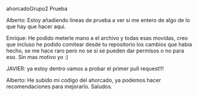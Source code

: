 ahorcadoGrupo2
Prueba

Alberto: Estoy añadiendo lineas de prueba a ver si me entero de algo de lo que hay que hacer aqui.


Enrique: He podido meterle mano a el archivo y todas esas movidas, creo que incluso he podido comitear desde tu repositorio los
cambios que habia hecho, se me hace raro pero no se si se pueden dar permisos o no para eso.
Sin mas motivo yo :)

JAVIER: ya estoy dentro vamos a probar el primer pull request!!!

Alberto: He subido mi codigo del ahorcado, ya podemos hacer recomendaciones para mejorarlo.
Saludos.
